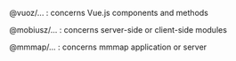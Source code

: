 @vuoz/... : concerns Vue.js components and methods

@mobiusz/... : concerns server-side or client-side modules

@mmmap/... : concerns mmmap application or server
